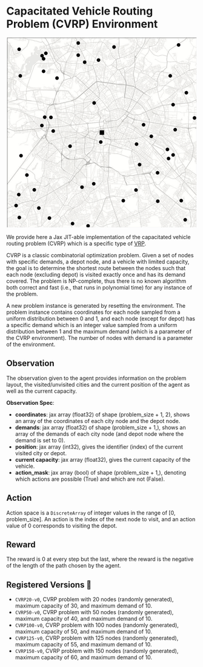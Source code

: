 # Capacitated Vehicle Routing Problem (CVRP) Environment

<p align="center">
        <img src="../env_anim/cvrp.gif" width="500"/>
</p>

We provide here a Jax JIT-able implementation of the capacitated vehicle routing problem
(CVRP) which is a specific type of [VRP](https://en.wikipedia.org/wiki/Vehicle_routing_problem).


CVRP is a classic combinatorial optimization problem. Given a set of nodes with specific demands,
a depot node, and a vehicle with limited capacity, the goal is to determine the shortest route
between the nodes such that each node (excluding depot) is visited exactly once and has its demand
covered. The problem is NP-complete, thus there is no known algorithm both correct and fast
(i.e., that runs in polynomial time) for any instance of the problem.

A new problem instance is generated by resetting the environment. The problem instance contains
coordinates for each node sampled from a uniform distribution between 0 and 1, and each node
(except for depot) has a specific demand which is an integer value sampled from a uniform
distribution between 1 and the maximum demand (which is a parameter of the CVRP environment).
The number of nodes with demand is a parameter of the environment.

## Observation
The observation given to the agent provides information on the problem layout, the visited/unvisited cities and
the current position of the agent as well as the current capacity.

**Observation Spec**:

- **coordinates**: jax array (float32) of shape (problem_size + 1, 2), shows an array of the coordinates of each city node
and the depot node.
- **demands**: jax array (float32) of shape (problem_size + 1,), shows an array of the demands of each city node
(and depot node where the demand is set to 0).
- **position**: jax array (int32), gives the identifier (index) of the current visited city or depot.
- **current capacity**: jax array (float32), gives the current capacity of the vehicle.
- **action_mask**: jax array (bool) of shape (problem_size + 1,), denoting which actions are possible (True) and
which are not (False).

## Action
Action space is a `DiscreteArray` of integer values in the range of [0, problem_size]. An action is the index of the
next node to visit, and an action value of 0 corresponds to visiting the depot.

## Reward
The reward is 0 at every step but the last, where the reward is
the negative of the length of the path chosen by the agent.

## Registered Versions 📖
- `CVRP20-v0`, CVRP problem with 20 nodes (randomly generated), maximum capacity of 30, and maximum demand of 10.
- `CVRP50-v0`, CVRP problem with 50 nodes (randomly generated), maximum capacity of 40, and maximum demand of 10.
- `CVRP100-v0`, CVRP problem with 100 nodes (randomly generated), maximum capacity of 50, and maximum demand of 10.
- `CVRP125-v0`, CVRP problem with 125 nodes (randomly generated), maximum capacity of 55, and maximum demand of 10.
- `CVRP150-v0`, CVRP problem with 150 nodes (randomly generated), maximum capacity of 60, and maximum demand of 10.
